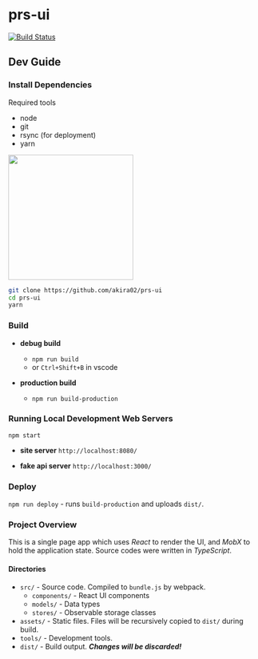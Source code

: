 prs-ui
======

[![Build Status](https://travis-ci.com/akira02/prs-ui.svg?token=Wm6zWbJKuWzhqTz1zW43&branch=master)](https://travis-ci.com/akira02/prs-ui)


Dev Guide
---------
### Install Dependencies
Required tools
* node
* git
* rsync (for deployment)
* yarn

[<img src="https://yarnpkg.com/assets/feature-speed.png" width="250">](https://yarnpkg.com)

```bash
git clone https://github.com/akira02/prs-ui
cd prs-ui
yarn
```

### Build
* **debug build**
  * `npm run build`
  * or `Ctrl+Shift+B` in vscode

* **production build**
  * `npm run build-production`

### Running Local Development Web Servers

`npm start`

* **site server** `http://localhost:8080/`

* **fake api server** `http://localhost:3000/`

### Deploy
`npm run deploy` - runs `build-production` and uploads `dist/`.

### Project Overview

This is a single page app which uses _React_ to render the UI, and _MobX_ to hold the application state. Source codes were written in _TypeScript_.

#### Directories

* `src/` - Source code. Compiled to `bundle.js` by webpack.
  * `components/` - React UI components
  * `models/` - Data types
  * `stores/` - Observable storage classes
* `assets/` - Static files. Files will be recursively copied to `dist/` during build.
* `tools/` - Development tools.
* `dist/` - Build output. ***Changes will be discarded!***
